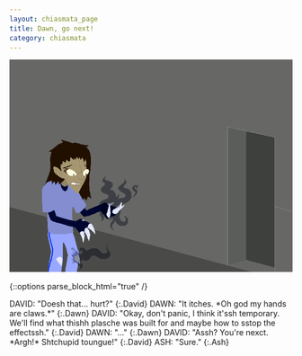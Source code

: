 ```yaml
---
layout: chiasmata_page
title: Dawn, go next!
category: chiasmata
---
```


![153](/chiasmata/images/narrative/152.png)

{::options parse_block_html="true" /}
<div class="dialogue">
DAVID: "Doesh that... hurt?" 
{:.David}
DAWN: "It itches. *Oh god my hands are claws.*" 
{:.Dawn}
DAVID: "Okay, don't panic, I think it'ssh temporary. We'll find what thishh plasche was built for and maybe how to sstop the effectssh." 
{:.David}
DAWN: "..." 
{:.Dawn}
DAVID: "Assh? You're nexct. *Argh!* Shtchupid toungue!" 
{:.David}
ASH: "Sure." 
{:.Ash}
</div>